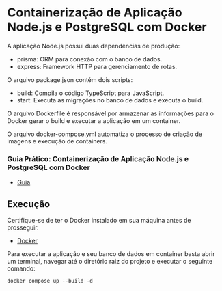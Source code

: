 # Containerização de Aplicação Node.js e PostgreSQL com Docker

A aplicação Node.js possui duas dependências de produção:

- prisma: ORM para conexão com o banco de dados.
- express: Framework HTTP para gerenciamento de rotas.

O arquivo package.json contém dois scripts:

- build: Compila o código TypeScript para JavaScript.
- start: Executa as migrações no banco de dados e executa o build.

O arquivo Dockerfile é responsável por armazenar as informações para o Docker gerar o build e executar a aplicação em um container.

O arquivo docker-compose.yml automatiza o processo de criação de imagens e execução de containers.

### Guia Prático: Containerização de Aplicação Node.js e PostgreSQL com Docker

- [Guia](https://medium.com/@marcosparreiras98/guia-pr%C3%A1tico-containeriza%C3%A7%C3%A3o-de-aplica%C3%A7%C3%A3o-node-js-e-postgresql-com-docker-0803ad6e32b3)

## Execução

Certifique-se de ter o Docker instalado em sua máquina antes de prosseguir.

- [Docker](https://www.docker.com/)

Para executar a aplicação e seu banco de dados em container basta abrir um terminal, navegar até o diretório raiz do projeto e executar o seguinte comando:

```
docker compose up --build -d
```
